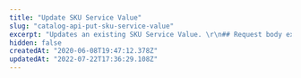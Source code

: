 ```yaml
---
title: "Update SKU Service Value"
slug: "catalog-api-put-sku-service-value"
excerpt: "Updates an existing SKU Service Value. \r\n## Request body example\r\n\r\n```json\r\n{\r\n    \"SkuServiceTypeId\": 2,\r\n    \"Name\": \"Test ServiceValue API\",\r\n    \"Value\": 10.5,\r\n    \"Cost\": 10.5\r\n}\r\n```\r\n\r\n## Response body example\r\n\r\n```json\r\n{\r\n    \"Id\": 2,\r\n    \"SkuServiceTypeId\": 2,\r\n    \"Name\": \"Test ServiceValue API\",\r\n    \"Value\": 10.5,\r\n    \"Cost\": 10.5\r\n}\r\n```"
hidden: false
createdAt: "2020-06-08T19:47:12.378Z"
updatedAt: "2022-07-22T17:36:29.108Z"
---
```

